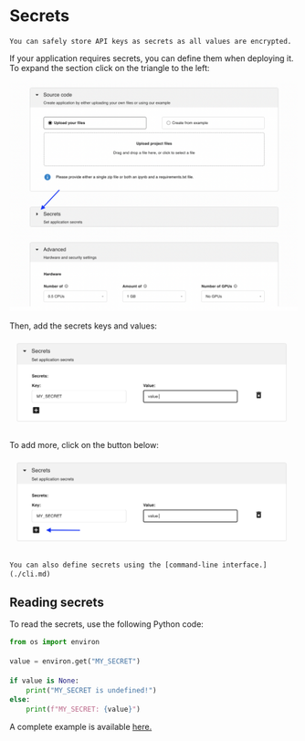 # Secrets

```{tip}
You can safely store API keys as secrets as all values are encrypted.
```

If your application requires secrets, you can define them when
deploying it. To expand the section click on the triangle to the left:


![](../static/secrets/secrets-section.png)


Then, add the secrets keys and values:

![](../static/secrets/secrets-sample.png)

To add more, click on the button below:

![](../static/secrets/secrets-plus.png)


```{tip}
You can also define secrets using the [command-line interface.](./cli.md)
```

## Reading secrets

To read the secrets, use the following Python code:

```python
from os import environ

value = environ.get("MY_SECRET")

if value is None:
    print("MY_SECRET is undefined!")
else:
    print(f"MY_SECRET: {value}")
```


A complete example is available [here.](https://github.com/ploomber/doc/blob/main/examples/voila/env-variable/app.ipynb)